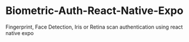 # Biometric-Auth-React-Native-Expo
Fingerprint, Face Detection, Iris or Retina scan authentication using react native expo


